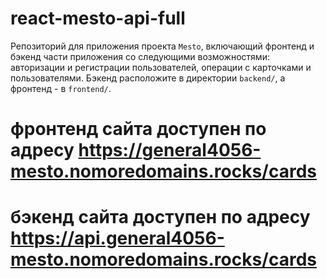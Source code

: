 # react-mesto-api-full
Репозиторий для приложения проекта `Mesto`, включающий фронтенд и бэкенд части приложения со следующими возможностями: авторизации и регистрации пользователей, операции с карточками и пользователями. Бэкенд расположите в директории `backend/`, а фронтенд - в `frontend/`. 
  
# фронтенд сайта доступен по адресу https://general4056-mesto.nomoredomains.rocks/cards
# бэкенд сайта доступен по адресу https://api.general4056-mesto.nomoredomains.rocks/cards
